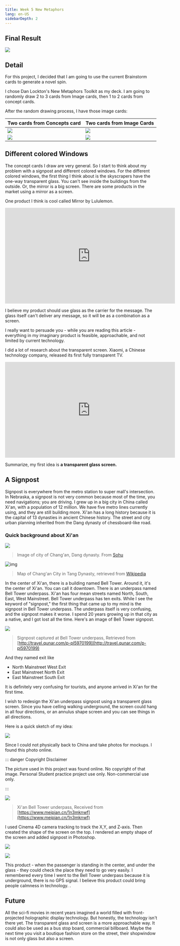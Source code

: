 ```yaml
---
title: Week 5 New Metaphors
lang: en-US
sidebarDepth: 2
---
```


## Final Result

![](https://raw.githubusercontent.com/irwinchyi/imgbed/master/img/Final%20Result.jpg)

## Detail

For this project, I decided that I am going to use the current Brainstorm cards to generate a novel spin. 

I chose Dan Lockton's New Metaphors Toolkit as my deck. I am going to randomly draw 2 to 3 cards from Image cards, then 1 to 2 cards from concept cards. 

After the random drawing process, I have those image cards: 

| Two cards from Concepts card                                 | Two cards from Image Cards                                   |
| ------------------------------------------------------------ | ------------------------------------------------------------ |
| ![](https://raw.githubusercontent.com/irwinchyi/imgbed/master/img/20201011235153.png) | ![](https://raw.githubusercontent.com/irwinchyi/imgbed/master/img/image-20201011235224959.png) |
| <img src="https://raw.githubusercontent.com/irwinchyi/imgbed/master/img/20201011234941.png"/> | ![](https://raw.githubusercontent.com/irwinchyi/imgbed/master/img/20201011235055.png) |



## Different colored Windows 

The concept cards I draw are very general. So I start to think about my problem with a signpost and different colored windows. For the different colored windows, the first thing I think about is the skyscrapers have the one-way transparent glass. You can't see inside the buildings from the outside. Or, the mirror is a big screen. There are some products in the market using a mirror as a screen. 

One product I think is cool called Mirror by Lululemon. 

<iframe width="560" height="315" src="https://www.youtube.com/embed/yovMQPT3g2w" frameborder="0" allow="accelerometer; autoplay; clipboard-write; encrypted-media; gyroscope; picture-in-picture" allowfullscreen></iframe>

I believe my product should use glass as the carrier for the message. The glass itself can't deliver any message, so it will be as a combination as a screen. 

I really want to persuade you - while you are reading this article - everything in my imaginary product is feasible, approachable, and not limited by current technology. 

I did a lot of research about the transparent screen. Xiaomi, a Chinese technology company, released its first fully transparent TV. 

<iframe width="560" height="315" src="https://www.youtube.com/embed/XBI7bDOENBM" frameborder="0" allow="accelerometer; autoplay; clipboard-write; encrypted-media; gyroscope; picture-in-picture" allowfullscreen></iframe>

Summarize, my first idea is **a transparent glass screen.** 



## A Signpost

Signpost is everywhere from the metro station to super mall's intersection. In Nebraska, a signpost is not very common because most of the time, you need navigations; you are driving. I grew up in a big city in China called Xi'an, with a population of 12 million. We have five metro lines currently using, and they are still building more. Xi'an has a long history because it is the capital of 13 dynasties in ancient Chinese history. The street and city urban planning inherited from the Dang dynasty of chessboard-like road. 

### Quick background about Xi'an

![](http://5b0988e595225.cdn.sohucs.com/images/20200330/93d056d8c07c478991e2dd55ec57aa4a.jpeg)

> Image of city of Chang'an, Dang dynasty. From [Sohu](https://en.wikipedia.org/wiki/Tang_dynasty)

![img](https://upload.wikimedia.org/wikipedia/commons/c/c5/Chang%27an_of_Tang.jpg)

> Map of Chang'an City in Tang Dynasty, retrieved from [Wikipedia](https://en.wikipedia.org/wiki/Xi%27an#/media/File:Chang'an_of_Tang.jpg)

In the center of Xi'an,  there is a building named Bell Tower. Around it, it's the center of Xi'an. You can call it downtown. There is an underpass named Bell Tower underpass.  Xi'an has four mean streets named North, South, East, West Mainstreet. Bell Tower underpass has ten exits.
While I see the keyword of "signpost," the first thing that came up to my mind is the signpost in Bell Tower underpass. The underpass itself is very confusing, and the signpost makes it worse. I spend 20 years growing up in that city as a native, and I got lost all the time. Here's an image of Bell Tower signpost. 

![](https://raw.githubusercontent.com/irwinchyi/imgbed/master/img/ca71a1cf528157ea97a550d6a93d07ea.jpg_r_720x480x95_0023418f.jpg)

> Signpost captured at Bell Tower underpass, Retrieved from [http://travel.qunar.com/p-pl5970199](http://travel.qunar.com/p-pl5970199)

And they named exit like

- North Mainstreet West Exit 
- East Mainstreet North Exit 
- East Mainstreet South Exit 

It is definitely very confusing for tourists, and anyone arrived in Xi'an for the first time. 

I wish to redesign the Xi'an underpass signpost using a transparent glass screen. Since you have celling walking underground, the screen could hang in all four directions, or an annulus shape screen and you can see things in all directions. 

Here is a quick sketch of my idea:

![](https://raw.githubusercontent.com/irwinchyi/imgbed/master/img/Untitled_Artwork%2010.jpg)

Since I could not physically back to China and take photos for mockups. I found this photo online. 

::: danger Copyright Disclaimer

The picture used in this project was found online. No copyright of that image. Personal Student practice project use only. Non-commercial use only. 

:::

![](https://raw.githubusercontent.com/irwinchyi/imgbed/master/img/d41ec008637346a7ad5a337e2f1f6d54.jpg-mobile.jpeg)

> Xi'an Bell Tower underpass, Received from [https://www.meipian.cn/1n3mknwf](https://www.meipian.cn/1n3mknwf)

I used Cinema 4D camera tracking to track the X,Y, and Z-axis. Then created the shape of the screen on the top. I rendered an empty shape of the screen and added signpost in Photoshop. 

![](https://raw.githubusercontent.com/irwinchyi/imgbed/master/img/screenshotc.JPG)

![](https://raw.githubusercontent.com/irwinchyi/imgbed/master/img/PSScreenshoot.JPG)

This product - when the passenger is standing in the center, and under the glass - they could check the place they need to go very easily. I remembered every time I went to the Bell Tower underpass because it is underground, there is no GPS signal. I believe this product could bring people calmness in technology. .

## Future

All the sci-fi movies in recent years imagined a world filled with front-projected holographic display technology. But honestly, the technology isn't there yet. The transparent glass and screen is a more approachable way. It could also be used as a bus stop board, commercial billboard. Maybe the next time you visit a boutique fashion store on the street, their shopwindow is not only glass but also a screen. 